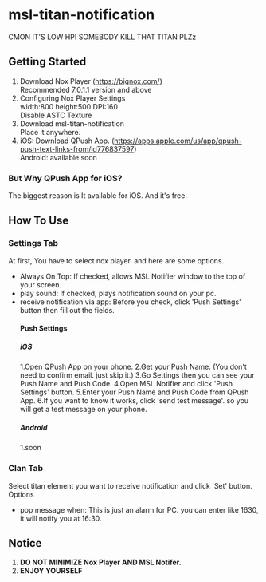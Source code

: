 # msl-titan-notification

CMON IT'S LOW HP! SOMEBODY KILL THAT TITAN PLZz

## Getting Started

1. Download Nox Player (https://bignox.com/)  
   Recommended 7.0.1.1 version and above
2. Configuring Nox Player Settings  
   width:800 height:500 DPI:160  
   Disable ASTC Texture
3. Download msl-titan-notification  
   Place it anywhere.
4. iOS: Download QPush App. (https://apps.apple.com/us/app/qpush-push-text-links-from/id776837597)  
   Android: available soon

### But Why QPush App for iOS?

The biggest reason is It available for iOS. And it's free.

## How To Use

### Settings Tab

At first, You have to select nox player. and here are some options.

- Always On Top: If checked, allows MSL Notifier window to the top of your screen.
- play sound: If checked, plays notification sound on your pc.
- receive notification via app: Before you check, click 'Push Settings' button then fill out the fields.
  #### Push Settings
  ##### iOS
  1.Open QPush App on your phone.
  2.Get your Push Name. (You don't need to confirm email. just skip it.)
  3.Go Settings then you can see your Push Name and Push Code.
  4.Open MSL Notifier and click 'Push Settings' button.
  5.Enter your Push Name and Push Code from QPush App.
  6.If you want to know it works, click 'send test message'. so you will get a test message on your phone.
  ##### Android
  1.soon

### Clan Tab

Select titan element you want to receive notification and click 'Set' button.  
Options

- pop message when: This is just an alarm for PC. you can enter like 1630, it will notify you at 16:30.

## Notice

1. **DO NOT MINIMIZE Nox Player AND MSL Notifer.**
2. **ENJOY YOURSELF**
